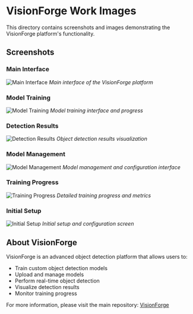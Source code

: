 # VisionForge Work Images

This directory contains screenshots and images demonstrating the VisionForge platform's functionality.

## Screenshots

### Main Interface
![Main Interface](Screenshot%202025-06-04%20231722.png)
*Main interface of the VisionForge platform*

### Model Training
![Model Training](Screenshot%202025-06-04%20231731.png)
*Model training interface and progress*

### Detection Results
![Detection Results](Screenshot%202025-06-04%20231743.png)
*Object detection results visualization*

### Model Management
![Model Management](Screenshot%202025-06-04%20231848.png)
*Model management and configuration interface*

### Training Progress
![Training Progress](Screenshot%202025-06-04%20231903.png)
*Detailed training progress and metrics*

### Initial Setup
![Initial Setup](Screenshot%202025-06-04%20223722.png)
*Initial setup and configuration screen*

## About VisionForge

VisionForge is an advanced object detection platform that allows users to:
- Train custom object detection models
- Upload and manage models
- Perform real-time object detection
- Visualize detection results
- Monitor training progress

For more information, please visit the main repository: [VisionForge](https://github.com/vansh132/VisionForge) 